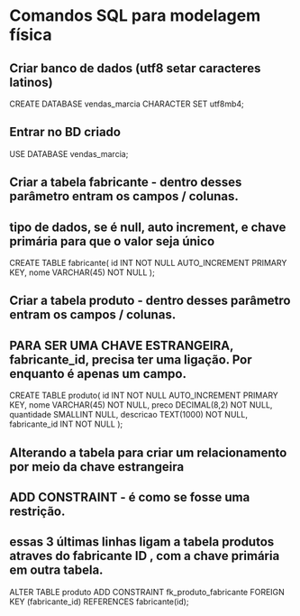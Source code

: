 <!-- Mark down
 o que é um .md arquivo?
Estes são arquivos de texto utilizadas como arquivos de documentação Markdown através dialetos da língua Markdown. MD arquivos são normalmente guardados em formato de texto simples, incluindo símbolos de texto em linha, definindo como um texto é formatado como os recortes, a sua formatação de tabela, fontes e cabeçalhos. Os sistemas de documentação HTML encontrar MD arquivos úteis, bem como o controle de versão de código fonte, porque o texto legível que são historicamente revista pode ser comparado com os arquivos MD Ao contrário dos arquivos binários que não podem ser comparados facilmente. MD arquivos também são criados com a finalidade de autoria documentação de texto simples para facilitar a conversão para HTML. Arquivos usando a extensão MD foram desenvolvidos por John Gruber e são usados ​​principalmente pelo programa Markdown a partir do site Daring Fireball. Os arquivos leia-me de um projeto criado por meio do sistema de controle de versão online chamado GitHub também usa um formato README.md muitas vezes. MD arquivos são categorizados como arquivos de desenvolvedores mais utilizados pelos Markdown, uma ótima ferramenta para converter arquivos de texto para versões HTML de modo que os usuários podem criar arquivos que são fáceis de ler e escrever.
como abrir uma .md arquivo?
Lançar uma .md arquivo, ou qualquer outro arquivo no seu PC, clicando duas vezes nele. Se suas associações de arquivos estão configurados corretamente, o aplicativo que está destinado a abrir o seu .md arquivo irá abri-lo. É possível que você pode precisar baixar ou comprar o aplicativo correto. Também é possível que você tenha o aplicativo correto no seu PC, mas .md arquivos ainda não estão associados com ele. Neste caso, quando você tenta abrir um .md arquivo, você pode dizer ao Windows qual a aplicação é o correto para esse arquivo. A partir de então, a abertura de uma .md arquivo irá abrir o aplicativo correto.
Clique aqui para corrigir erros de associação de arquivo .md
aplicativos que abrem uma .md arquivo
Microsoft Notepad
Notepad2
Apple TextEdit
Microsoft WordPad
uma palavra de advertência
Tenha cuidado para não renomear a extensão em .md arquivos, ou quaisquer outros arquivos. Isso não vai mudar o tipo de arquivo. Apenas software de conversão especial pode mudar um arquivo de um tipo de arquivo para outro.  -->

# Comandos SQL para modelagem física

## Criar banco de dados (utf8 setar caracteres latinos)
CREATE DATABASE vendas_marcia CHARACTER SET utf8mb4;


## Entrar no BD criado
USE DATABASE vendas_marcia;
## Criar a tabela fabricante - dentro desses parâmetro entram os campos / colunas.
## tipo de dados, se é null, auto increment, e chave primária para que o valor seja único
CREATE TABLE fabricante(
    id INT NOT NULL AUTO_INCREMENT PRIMARY KEY,
    nome VARCHAR(45) NOT NULL
);

## Criar a tabela produto - dentro desses parâmetro entram os campos / colunas.
## PARA SER UMA CHAVE ESTRANGEIRA, fabricante_id, precisa ter uma ligação. Por enquanto é apenas um campo.
CREATE TABLE produto(
    id INT NOT NULL AUTO_INCREMENT PRIMARY KEY,
    nome VARCHAR(45) NOT NULL,
    preco DECIMAL(8,2) NOT NULL,
    quantidade SMALLINT NULL,
    descricao TEXT(1000) NOT NULL,
    fabricante_id INT NOT NULL
);


## Alterando a tabela para criar um relacionamento por meio da chave estrangeira
##  ADD CONSTRAINT - é como se fosse uma restrição.
## essas 3 últimas linhas ligam a tabela produtos atraves do fabricante ID , com a chave primária em outra tabela.

ALTER TABLE produto
    ADD CONSTRAINT fk_produto_fabricante
    FOREIGN KEY (fabricante_id) REFERENCES fabricante(id);




